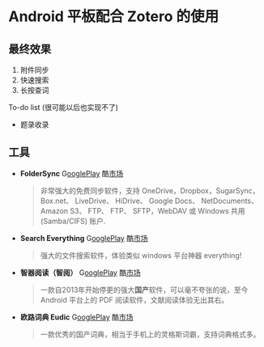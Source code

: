 # Android 平板配合 Zotero 的使用

## 最终效果

1. 附件同步
1. 快速搜索
1. 长按查词

To-do list (很可能以后也实现不了)

- 题录收录

## 工具

- **FolderSync** G[ooglePlay](https://play.google.com/store/apps/details?id=dk.tacit.android.foldersync.full) 酷[市场](http://coolapk.com/apk/dk.tacit.android.foldersync.full)

  > 非常强大的免费同步软件，支持 OneDrive，Dropbox，SugarSync，Box.net、 LiveDrive、 HiDrive、 Google Docs、 NetDocuments、 Amazon S3、 FTP、 FTP、 SFTP，WebDAV 或 Windows 共用 (Samba/CIFS) 账户.

- **Search Everything** G[ooglePlay](https://play.google.com/store/apps/details?id=com.marlon.searcheverything) 酷[市场](http://coolapk.com/apk/com.marlon.searcheverything)

  > 强大的文件搜索软件，体验类似 windows 平台神器 everything!

- **智器阅读（智阅）** G[ooglePlay](https://play.google.com/store/apps/details?id=com.smartdevices.special) 酷[市场](http://coolapk.com/apk/com.smartdevices)

  > 一款自2013年开始停更的强大**国产**软件，可以毫不夸张的说，至今 Android 平台上的 PDF 阅读软件，文献阅读体验无出其右。

- **欧路词典 Eudic** G[ooglePlay](https://play.google.com/store/apps/details?id=com.eusoft.eudic) 酷[市场](http://coolapk.com/apk/com.eusoft.eudic)

  > 一款优秀的国产词典，相当于手机上的灵格斯词霸，支持词典格式多。
